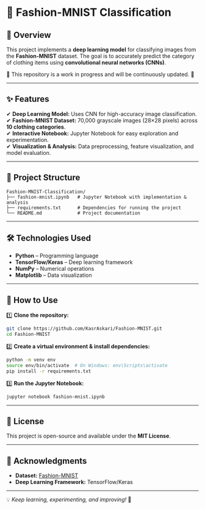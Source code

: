 # 👕 Fashion-MNIST Classification  

## 📌 Overview  
This project implements a **deep learning model** for classifying images from the **Fashion-MNIST** dataset. The goal is to accurately predict the category of clothing items using **convolutional neural networks (CNNs)**.  

🚧 This repository is a work in progress and will be continuously updated. 🚧

---

## ✨ Features  
✔ **Deep Learning Model:** Uses CNN for high-accuracy image classification.  
✔ **Fashion-MNIST Dataset:** 70,000 grayscale images (28×28 pixels) across **10 clothing categories**.  
✔ **Interactive Notebook:** Jupyter Notebook for easy exploration and experimentation.  
✔ **Visualization & Analysis:** Data preprocessing, feature visualization, and model evaluation.  

---

## 📁 Project Structure  
```
Fashion-MNIST-Classification/
├── fashion-mnist.ipynb   # Jupyter Notebook with implementation & analysis      
├── requirements.txt      # Dependencies for running the project  
└── README.md             # Project documentation  
```

---

## 🛠 Technologies Used  
- **Python** – Programming language  
- **TensorFlow/Keras** – Deep learning framework  
- **NumPy** – Numerical operations    
- **Matplotlib** – Data visualization    

---

## 🚀 How to Use  

1️⃣ **Clone the repository:**  
```bash
git clone https://github.com/KasrAskari/Fashion-MNIST.git
cd Fashion-MNIST
```

2️⃣ **Create a virtual environment & install dependencies:**  
```bash
python -m venv env
source env/bin/activate  # On Windows: env\Scripts\activate
pip install -r requirements.txt
```

3️⃣ **Run the Jupyter Notebook:**  
```bash
jupyter notebook fashion-mnist.ipynb
```

<!-- ## 📊 Results  
The model achieves **high accuracy** in classifying Fashion-MNIST images, demonstrating its effectiveness in recognizing different clothing items. --> 

---

## 📜 License  
This project is open-source and available under the **MIT License**.  

---

## 🔗 Acknowledgments  
- **Dataset:** [Fashion-MNIST](https://keras.io/api/datasets/fashion_mnist/)  
- **Deep Learning Framework:** TensorFlow/Keras  

---

💡 *Keep learning, experimenting, and improving!* 🚀  
